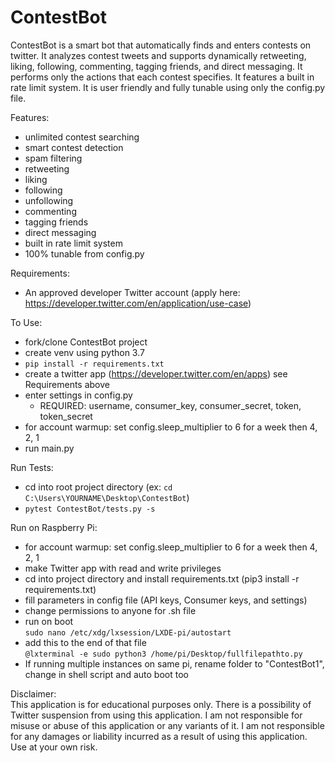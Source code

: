 # ContestBot
 ContestBot is a smart bot that automatically finds and enters contests on twitter. It analyzes contest tweets and supports dynamically retweeting, liking, following, commenting, tagging friends, and direct messaging. It performs only the actions that each contest specifies. It features a built in rate limit system. It is user friendly and fully tunable using only the config.py file.  

Features:  
- unlimited contest searching  
- smart contest detection  
- spam filtering  
- retweeting  
- liking  
- following  
- unfollowing  
- commenting  
- tagging friends  
- direct messaging  
- built in rate limit system  
- 100% tunable from config.py  

Requirements:  
- An approved developer Twitter account (apply here: https://developer.twitter.com/en/application/use-case)

To Use:  
- fork/clone ContestBot project   
- create venv using python 3.7  
- `pip install -r requirements.txt`  
- create a twitter app (https://developer.twitter.com/en/apps) see Requirements above  
- enter settings in config.py  
    - REQUIRED: username, consumer_key, consumer_secret, token, token_secret  
- for account warmup: set config.sleep_multiplier to 6 for a week then 4, 2, 1 
- run main.py  

Run Tests:  
- cd into root project directory (ex: `cd C:\Users\YOURNAME\Desktop\ContestBot`)  
- `pytest ContestBot/tests.py -s`  

Run on Raspberry Pi:
- for account warmup: set config.sleep_multiplier to 6 for a week then 4, 2, 1 
- make Twitter app with read and write privileges  
- cd into project directory and install requirements.txt (pip3 install -r requirements.txt)
- fill parameters in config file (API keys, Consumer keys, and settings)
- change permissions to anyone for .sh file
- run on boot  
`sudo nano /etc/xdg/lxsession/LXDE-pi/autostart`
- add this to the end of that file  
`@lxterminal -e sudo python3 /home/pi/Desktop/fullfilepathto.py`
- If running multiple instances on same pi, rename folder to "ContestBot1", change in shell script and auto boot too

Disclaimer:  
This application is for educational purposes only. There is a possibility of Twitter suspension from using this application. I am not responsible for misuse or abuse of this application or any variants of it. I am not responsible for any damages or liability incurred as a result of using this application. Use at your own risk.